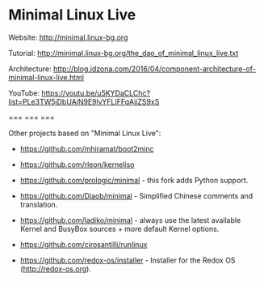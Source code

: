 Minimal Linux Live
=======

Website:  http://minimal.linux-bg.org

Tutorial: http://minimal.linux-bg.org/the_dao_of_minimal_linux_live.txt

Architecture: http://blog.idzona.com/2016/04/component-architecture-of-minimal-linux-live.html

YouTube: https://youtu.be/u5KYDaCLChc?list=PLe3TW5jDbUAiN9E9lvYFLIFFqAjjZS9xS

===   ===   ===

Other projects based on "Minimal Linux Live":

* https://github.com/mhiramat/boot2minc

* https://github.com/rleon/kerneliso

* https://github.com/prologic/minimal - this fork adds Python support.

* https://github.com/Diaob/minimal - Simplified Chinese comments and translation.

* https://github.com/ladiko/minimal - always use the latest available Kernel and BusyBox sources + more default Kernel options.

* https://github.com/cirosantilli/runlinux

* https://github.com/redox-os/installer - Installer for the Redox OS (http://redox-os.org).
